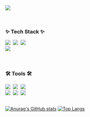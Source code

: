 <div>
<img src="https://capsule-render.vercel.app/api?type=soft&color=ffd166&fontColor=000000&fontAlignY=45&height=220&section=header&text=Hello%20%20I'm%20Juyoung&fontSize=60&animation=twinkling&desc=JUYOUNG's%20Github%20%20📂&descSize=26&descAlign=65&descAlignY=66" />
</div>
<br><br>
<!--내용 부분-->
<h3>✨ Tech Stack ✨</h3>
<div>
<img src="https://img.shields.io/badge/javascript-F7DF1E.svg?style=for-the-badge&logo=javascript&logoColor=20232a" />&nbsp
<img src="https://img.shields.io/badge/html5-E34F26.svg?style=for-the-badge&logo=html5&logoColor=white" />&nbsp
  <img src="https://img.shields.io/badge/css3-1572B6.svg?style=for-the-badge&logo=css3&logoColor=white" />&nbsp
  <br>
  <img src="https://img.shields.io/badge/jQuery-0769AD.svg?style=for-the-badge&logo=jquery&logoColor=white" />&nbsp
</div>

<br>

<!--h3 align="center">📚 Studying 📚</h3>
<div align="center">
  <img src="https://img.shields.io/badge/typescript-007ACC.svg?style=for-the-badge&logo=typescript&logoColor=white" />&nbsp
  <img src="https://img.shields.io/badge/React%20Query-FF4154?style=for-the-badge&logo=react%20query&logoColor=white" />&nbsp
</div-->

<br>

<h3>🛠 Tools 🛠</h3>
<div>
  <img src="https://img.shields.io/badge/git-F05033.svg?style=for-the-badge&logo=git&logoColor=white" />&nbsp
  <img src="https://img.shields.io/badge/github-181717.svg?style=for-the-badge&logo=github&logoColor=white" />&nbsp
  <img src="https://img.shields.io/badge/Notion-F3F3F3.svg?style=for-the-badge&logo=notion&logoColor=black" />&nbsp
</div>

<div>
  <img src="https://img.shields.io/badge/adobe%20photoshop-08253c.svg?style=for-the-badge&logo=adobe%20photoshop&logoColor=37abff" />&nbsp
  <img src="https://img.shields.io/badge/figma-F24E1E.svg?style=for-the-badge&logo=figma&logoColor=white" />&nbsp
    <img src="https://img.shields.io/badge/VSCode-2C2C32.svg?style=for-the-badge&logo=visual-studio-code&logoColor=22ABF3" />&nbsp
</div>

<br>


<!--h3 align="center">📫 Contact 📫</h3>
<div align="center">
  <a href="https://velog.io/@oka1313">
    <img src="https://img.shields.io/badge/Velog-1EBC8F?style=for-the-badge&logo=velog&logoColor=white" />&nbsp
  </a>
  <a href="mailto:oka1313@gmail.com">
    <img
      src="https://img.shields.io/badge/oka1313@gmail.com-D14836?style=for-the-badge&logo=gmail&logoColor=white"/>&nbsp
  </a-->

[![Anurag's GitHub stats](https://github-readme-stats.vercel.app/api?username=juyoung-kim2)](https://github.com/juyoung-kim2/github-readme-stats)
[![Top Langs](https://github-readme-stats.vercel.app/api/top-langs/?username=juyoung-kim2)](https://github.com/juyoung-kim2/github-readme-stats)
